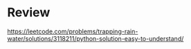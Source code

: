 # Review
https://leetcode.com/problems/trapping-rain-water/solutions/3118211/python-solution-easy-to-understand/



